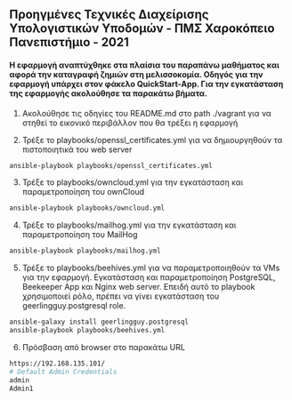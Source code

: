 ## Προηγμένες Τεχνικές Διαχείρισης Υπολογιστικών Υποδομών - ΠΜΣ Χαροκόπειο Πανεπιστήμιο - 2021

#### Η εφαρμογή αναπτύχθηκε στα πλαίσια του παραπάνω μαθήματος και αφορά την καταγραφή ζημιών στη μελισσοκομία. Οδηγός για την εφαρμογή υπάρχει στον φάκελο QuickStart-App. Για την εγκατάσταση της εφαρμογής ακολούθησε τα παρακάτω βήματα. 


1. Ακολούθησε τις οδηγίες του README.md στο path ./vagrant για να στηθεί το εικονικό περιβάλλον που θα τρέξει η εφαρμογή

2. Τρέξε το playbooks/openssl_certificates.yml για να δημιουργηθούν τα πιστοποιητικά του web server

```bash
ansible-playbook playbooks/openssl_certificates.yml 
```

3. Τρέξε το playbooks/owncloud.yml για την εγκατάσταση και παραμετροποίηση του ownCloud

```bash
ansible-playbook playbooks/owncloud.yml
```

4. Τρέξε το playbooks/mailhog.yml για την εγκατάσταση και παραμετροποίηση του MailHog

```bash
ansible-playbook playbooks/mailhog.yml
```

5. Τρέξε το playbooks/beehives.yml για να παραμετροποιηθούν τα VMs για την εφαρμογή. Εγκατάσταση και παραμετροποίηση PostgreSQL, Beekeeper App και Nginx web server. Επειδή αυτό το playbook χρησιμοποιεί ρόλο, πρέπει να γίνει εγκατάσταση του geerlingguy.postgresql role. 

```bash
ansible-galaxy install geerlingguy.postgresql
ansible-playbook playbooks/beehives.yml
```

6. Πρόσβαση από browser στο παρακάτω URL

```bash
https://192.168.135.101/
# Default Admin Credentials
admin
Admin1
```